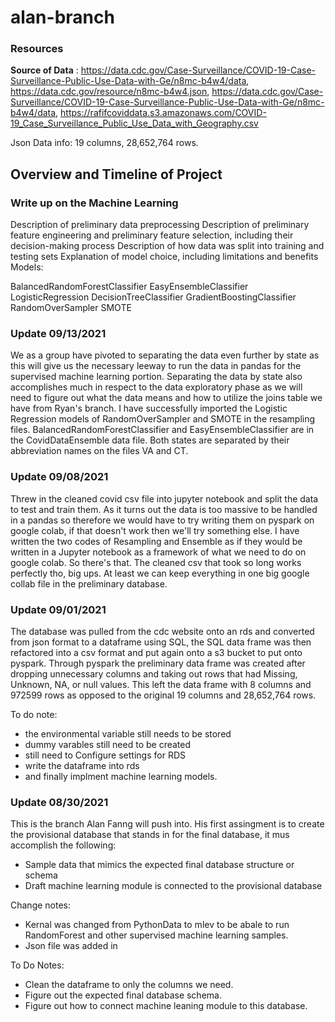 # alan-branch


### Resources
**Source of Data** : https://data.cdc.gov/Case-Surveillance/COVID-19-Case-Surveillance-Public-Use-Data-with-Ge/n8mc-b4w4/data, https://data.cdc.gov/resource/n8mc-b4w4.json, https://data.cdc.gov/Case-Surveillance/COVID-19-Case-Surveillance-Public-Use-Data-with-Ge/n8mc-b4w4/data, https://rafifcoviddata.s3.amazonaws.com/COVID-19_Case_Surveillance_Public_Use_Data_with_Geography.csv

Json Data info: 19 columns, 28,652,764 rows. 

## Overview and Timeline of Project

### Write up on the Machine Learning
Description of preliminary data preprocessing
Description of preliminary feature engineering and preliminary feature selection, including their decision-making process
Description of how data was split into training and testing sets
Explanation of model choice, including limitations and benefits
Models: 

BalancedRandomForestClassifier
EasyEnsembleClassifier
LogisticRegression
DecisionTreeClassifier
GradientBoostingClassifier
RandomOverSampler
SMOTE




### Update 09/13/2021
We as a group have pivoted to separating the data even further by state as this will give us the necessary leeway to run the data in pandas for the supervised machine learning portion. Separating the data by state also accomplishes much in respect to the data exploratory phase as we will need to figure out what the data means and how to utilize the joins table we have from Ryan's branch. I have successfully imported the Logistic Regression models of RandomOverSampler and SMOTE in the resampling files. BalancedRandomForestClassifier and EasyEnsembleClassifier are in the CovidDataEnsemble data file. Both states are separated by their abbreviation names on the files VA and CT. 



### Update 09/08/2021
Threw in the cleaned covid csv file into jupyter notebook and split the data to test and train them. As it turns out the data is too massive to be handled in a pandas so therefore we would have to try writing them on pyspark on google colab, if that doesn't work then we'll try something else. I have written the two codes of Resampling and Ensemble as if they would be written in a Jupyter notebook as a framework of what we need to do on google colab. So there's that. The cleaned csv that took so long works perfectly tho, big ups. At least we can keep everything in one big google collab file in the preliminary database.


### Update 09/01/2021
The database was pulled from the cdc website onto an rds and converted from json format to a dataframe using SQL, the SQL data frame was then refactored into a csv format and put again onto a s3 bucket to put onto pyspark. 
Through pyspark the preliminary data frame was created after dropping unnecessary columns and taking out rows that had Missing, Unknown, NA, or null values. This left the data frame with 8 columns and 972599 rows as opposed to the original 19 columns and 28,652,764 rows.

To do note:
- the environmental variable still needs to be stored 
- dummy varables still need to be created 
- still need to Configure settings for RDS
- write the dataframe into rds
- and finally implment machine learning models.




### Update 08/30/2021
This is the branch Alan Fanng will push into. His first assingment is to create the provisional database that stands in for the final database, it mus accomplish the following: 
- Sample data that mimics the expected final database structure or schema
- Draft machine learning module is connected to the provisional database

Change notes: 
- Kernal was changed from PythonData to mlev to be abale to run RandomForest and other supervised machine learning samples.
- Json file was added in

To Do Notes:
- Clean the dataframe to only the columns we need.
- Figure out the expected final database schema.
- Figure out how to connect machine leaning module to this database.
